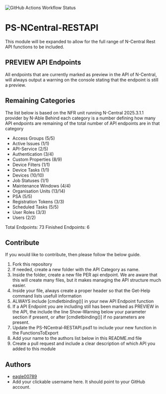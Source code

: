 ![GitHub Actions Workflow Status](https://img.shields.io/github/actions/workflow/status/eagle00789/PS-NCentral-RESTAPI/publish.yml)

# PS-NCentral-RESTAPI
This module will be expanded to allow for the full range of N-Central Rest API functions to be included.

## PREVIEW API Endpoints
All endpoints that are currently marked as preview in the API of N-Central, will always output a warning on the console stating that the endpoint is still a preview.

## Remaining Categories
The list below is based on the NFR unit running N-Central 2025.3.1.1 provider by N-Able
Behind each category is a number defining how many API endpoints are remaining of the total number of API endpoints are in that category
- Access Groups (5/5)
- Active Issues (1/1)
- API-Service (2/5)
- Authentication (3/4)
- Custom Properties (8/9)
- Device Filters (1/1)
- Device Tasks (1/1)
- Devices (10/10)
- Job Statuses (1/1)
- Maintenance Windows (4/4)
- Organisation Units (13/14)
- PSA (5/5)
- Registration Tokens (3/3)
- Scheduled Tasks (5/5)
- User Roles (3/3)
- Users (2/2)

Total Endpoints: 73
Finished Endpoints: 6

## Contribute
If you would like to contribute, then please follow the below guide.
1. Fork this repository
2. If needed, create a new folder with the API Category as name.
3. Inside the folder, create a new file PER api endpoint. We are aware that this will create many files, but it makes managing the API structure much easier.
4. Inside your file, always create a proper header so that the Get-Help command lists usefull information
5. ALWAYS include [cmdletbinding()] in your new API Endpoint function
6. If a API Endpoint you are including still has been marked as PREVIEW in the API, the include the line Show-Warning below your parameter section if present, or after [cmdletbinding()] if no parameters are present.
7. Update the PS-NCentral-RESTAPI.psd1 to include your new function in the FunctionsToExport
8. Add your name to the authors list below in this README.md file
9. Create a pull request and include a clear description of which API you added to this module

## Authors
- [eagle00789](https://github.com/eagle00789)
- Add your clickable username here. It should point to your GitHub account. 